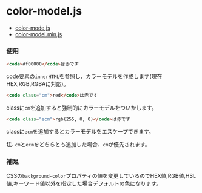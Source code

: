 # color-model.js

- [color-mode.js](https://raw.githubusercontent.com/kelp-of-truth/kelp-of-truth/main/librarys/color-modeljs/color-mode.js)
- [color-model.min.js](https://raw.githubusercontent.com/kelp-of-truth/kelp-of-truth/main/librarys/color-modeljs/color-model.min.js)

### 使用
```html
<code>#f00000</code>は赤です
```


code要素の`innerHTML`を参照し、カラーモデルを作成します(現在 HEX,RGB,RGBAに対応)。
```html
<code class="cm">red</code>は赤です
```


classに`cm`を追加すると強制的にカラーモデルをついかします。
```html
<code class="ecm">rgb(255, 0, 0)</code>は赤です
```


classに`ecm`を追加するとカラーモデルをエスケープできます。<br>

**注.** `cm`と`ecm`をどちらとも追加した場合、`cm`が優先されます。

### 補足
CSSの`background-color`プロパティの値を変更しているのでHEX値,RGB値,HSL値,キーワード値以外を指定した場合デフォルトの色になります。
